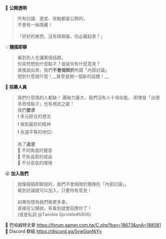 :white_heart: **公開透明**
> 所有討論、進度、改動都是公開的，\
> 不會有一絲隱藏！\
> \
> 「好好的東西，沒有得罪誰，何必藏起來？」

:bulb: **隨插即聊** 
> 看到別人在講某個話題，\
> 你突然想到什麼點子？或是你有什麼意見？\
> 直接說出來，我們**不會侷限於**所謂「內部討論」\
> 想到什麼說什麼！\_\_甚至是開一個新的話題！\_\_

:pencil: **招募人員** 
> 我們什麼樣的人都缺！
> 團結力量大，我們沒有人十項全能，
> 即使是「出很多奇怪點子」也有用武之處！
> \
> 我們**要求**\
> :exclamation: 多元綜合的想法\
> :exclamation: 做到最好的精神\
> :exclamation: 永遠平等的地位\
> 
> 為了**追求**\
> :star2: 不同角度的聲音\
> :star2: 不失品質的成品\
> :star2: 不分高低的環境

:open_mouth: **加入我們**
> 就像隨插即聊說的，我們不會侷限於團隊的「內部討論」。\
> 看到討論就可以加入，只要你有意見！\
> \
> 如果你想為我們做更多事，\
> 直接在公頻說，有看到就會回應你了！\
> (或是私訊 @Twinkle Sprinkle#5806)

:paperclip: 巴哈姆特文章 https://forum.gamer.com.tw/C.php?bsn=18673&snA=188081 \
:paperclip: Discord 群組 https://discord.gg/5vwGqnNjYy
